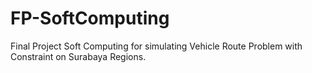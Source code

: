 # FP-SoftComputing
Final Project Soft Computing for simulating Vehicle Route Problem with Constraint on Surabaya Regions.
